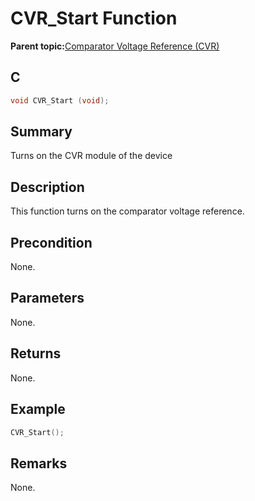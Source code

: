 # CVR\_Start Function

**Parent topic:**[Comparator Voltage Reference \(CVR\)](GUID-AFB2AD91-7661-441D-A9E9-E8A794410BF9.md)

## C

```c
void CVR_Start (void);
```

## Summary

Turns on the CVR module of the device

## Description

This function turns on the comparator voltage reference.

## Precondition

None.

## Parameters

None.

## Returns

None.

## Example

```c
CVR_Start();
```

## Remarks

None.


